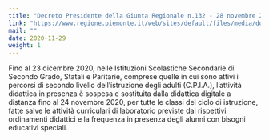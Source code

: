 ```yaml
---
title: "Decreto Presidente della Giunta Regionale n.132 - 28 novembre 2020. Sospensione attività didattica in presenze per scuole secondarie di secondo grado"
link: "https://www.regione.piemonte.it/web/sites/default/files/media/documenti/2020-11/ord._n._132_del_28_novembre_2020_v3_0.pdf"
mail: ""
date: 2020-11-29
weight: 1
---
```


Fino al 23 dicembre  2020, nelle Istituzioni Scolastiche Secondarie di Secondo Grado, Statali e Paritarie, comprese quelle in cui sono attivi i percorsi di secondo livello dell’istruzione degli adulti (C.P.I.A.), l’attività didattica in presenza è sospesa e sostituita dalla didattica digitale a distanza fino al 24 novembre 2020, per tutte le classi del ciclo di istruzione, fatte salve le attività curriculari di laboratorio previste dai rispettivi ordinamenti didattici e la frequenza in presenza degli alunni con bisogni educativi speciali.

